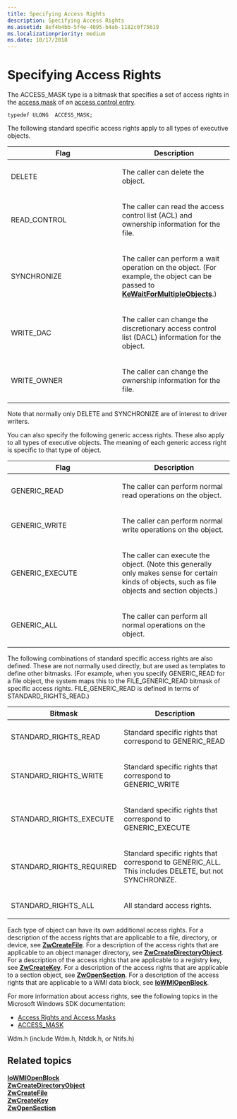 ```yaml
---
title: Specifying Access Rights
description: Specifying Access Rights
ms.assetid: 8ef4b4bb-5f4e-4095-b4ab-1182c0f75619
ms.localizationpriority: medium
ms.date: 10/17/2018
---
```


# Specifying Access Rights


The ACCESS\_MASK type is a bitmask that specifies a set of access rights in the [access mask](https://docs.microsoft.com/windows-hardware/drivers/ifs/access-mask) of an [access control entry](https://docs.microsoft.com/windows-hardware/drivers/ifs/access-control-entry).

``` syntax
typedef ULONG  ACCESS_MASK;
```

The following standard specific access rights apply to all types of executive objects.

<table>
<colgroup>
<col width="50%" />
<col width="50%" />
</colgroup>
<thead>
<tr class="header">
<th>Flag</th>
<th>Description</th>
</tr>
</thead>
<tbody>
<tr class="odd">
<td><p>DELETE</p></td>
<td><p>The caller can delete the object.</p></td>
</tr>
<tr class="even">
<td><p>READ_CONTROL</p></td>
<td><p>The caller can read the access control list (ACL) and ownership information for the file.</p></td>
</tr>
<tr class="odd">
<td><p>SYNCHRONIZE</p></td>
<td><p>The caller can perform a wait operation on the object. (For example, the object can be passed to <a href="https://docs.microsoft.com/windows-hardware/drivers/ddi/content/wdm/nf-wdm-kewaitformultipleobjects" data-raw-source="[&lt;strong&gt;KeWaitForMultipleObjects&lt;/strong&gt;](https://docs.microsoft.com/windows-hardware/drivers/ddi/content/wdm/nf-wdm-kewaitformultipleobjects)"><strong>KeWaitForMultipleObjects</strong></a>.)</p></td>
</tr>
<tr class="even">
<td><p>WRITE_DAC</p></td>
<td><p>The caller can change the discretionary access control list (DACL) information for the object.</p></td>
</tr>
<tr class="odd">
<td><p>WRITE_OWNER</p></td>
<td><p>The caller can change the ownership information for the file.</p></td>
</tr>
</tbody>
</table>

 

Note that normally only DELETE and SYNCHRONIZE are of interest to driver writers.

You can also specify the following generic access rights. These also apply to all types of executive objects. The meaning of each generic access right is specific to that type of object.

<table>
<colgroup>
<col width="50%" />
<col width="50%" />
</colgroup>
<thead>
<tr class="header">
<th>Flag</th>
<th>Description</th>
</tr>
</thead>
<tbody>
<tr class="odd">
<td><p>GENERIC_READ</p></td>
<td><p>The caller can perform normal read operations on the object.</p></td>
</tr>
<tr class="even">
<td><p>GENERIC_WRITE</p></td>
<td><p>The caller can perform normal write operations on the object.</p></td>
</tr>
<tr class="odd">
<td><p>GENERIC_EXECUTE</p></td>
<td><p>The caller can execute the object. (Note this generally only makes sense for certain kinds of objects, such as file objects and section objects.)</p></td>
</tr>
<tr class="even">
<td><p>GENERIC_ALL</p></td>
<td><p>The caller can perform all normal operations on the object.</p></td>
</tr>
</tbody>
</table>

 

The following combinations of standard specific access rights are also defined. These are not normally used directly, but are used as templates to define other bitmasks. (For example, when you specify GENERIC\_READ for a file object, the system maps this to the FILE\_GENERIC\_READ bitmask of specific access rights. FILE\_GENERIC\_READ is defined in terms of STANDARD\_RIGHTS\_READ.)

<table>
<colgroup>
<col width="50%" />
<col width="50%" />
</colgroup>
<thead>
<tr class="header">
<th>Bitmask</th>
<th>Description</th>
</tr>
</thead>
<tbody>
<tr class="odd">
<td><p>STANDARD_RIGHTS_READ</p></td>
<td><p>Standard specific rights that correspond to GENERIC_READ</p></td>
</tr>
<tr class="even">
<td><p>STANDARD_RIGHTS_WRITE</p></td>
<td><p>Standard specific rights that correspond to GENERIC_WRITE</p></td>
</tr>
<tr class="odd">
<td><p>STANDARD_RIGHTS_EXECUTE</p></td>
<td><p>Standard specific rights that correspond to GENERIC_EXECUTE</p></td>
</tr>
<tr class="even">
<td><p>STANDARD_RIGHTS_REQUIRED</p></td>
<td><p>Standard specific rights that correspond to GENERIC_ALL. This includes DELETE, but not SYNCHRONIZE.</p></td>
</tr>
<tr class="odd">
<td><p>STANDARD_RIGHTS_ALL</p></td>
<td><p>All standard access rights.</p></td>
</tr>
</tbody>
</table>

 

Each type of object can have its own additional access rights. For a description of the access rights that are applicable to a file, directory, or device, see [**ZwCreateFile**](https://docs.microsoft.com/windows-hardware/drivers/ddi/content/ntifs/nf-ntifs-ntcreatefile). For a description of the access rights that are applicable to an object manager directory, see [**ZwCreateDirectoryObject**](https://docs.microsoft.com/windows-hardware/drivers/ddi/content/wdm/nf-wdm-zwcreatedirectoryobject). For a description of the access rights that are applicable to a registry key, see [**ZwCreateKey**](https://docs.microsoft.com/windows-hardware/drivers/ddi/content/wdm/nf-wdm-zwcreatekey). For a description of the access rights that are applicable to a section object, see [**ZwOpenSection**](https://docs.microsoft.com/windows-hardware/drivers/ddi/content/wdm/nf-wdm-zwopensection). For a description of the access rights that are applicable to a WMI data block, see [**IoWMIOpenBlock**](https://docs.microsoft.com/windows-hardware/drivers/ddi/content/wdm/nf-wdm-iowmiopenblock).

For more information about access rights, see the following topics in the Microsoft Windows SDK documentation:

-   [Access Rights and Access Masks](https://docs.microsoft.com/windows/desktop/SecAuthZ/access-rights-and-access-masks)
-   [ACCESS\_MASK](https://docs.microsoft.com/windows/desktop/SecAuthZ/access-mask)

Wdm.h (include Wdm.h, Ntddk.h, or Ntifs.h)

## Related topics
[**IoWMIOpenBlock**](https://docs.microsoft.com/windows-hardware/drivers/ddi/content/wdm/nf-wdm-iowmiopenblock)  
[**ZwCreateDirectoryObject**](https://docs.microsoft.com/windows-hardware/drivers/ddi/content/wdm/nf-wdm-zwcreatedirectoryobject)  
[**ZwCreateFile**](https://docs.microsoft.com/windows-hardware/drivers/ddi/content/ntifs/nf-ntifs-ntcreatefile)  
[**ZwCreateKey**](https://docs.microsoft.com/windows-hardware/drivers/ddi/content/wdm/nf-wdm-zwcreatekey)  
[**ZwOpenSection**](https://docs.microsoft.com/windows-hardware/drivers/ddi/content/wdm/nf-wdm-zwopensection)  




